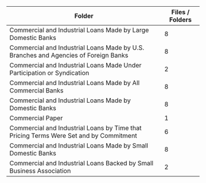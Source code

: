 | Folder                                                                                |   Files / Folders |
|---------------------------------------------------------------------------------------|-------------------|
| Commercial and Industrial Loans Made by Large Domestic Banks                          |                 8 |
| Commercial and Industrial Loans Made by U.S. Branches and Agencies of Foreign Banks   |                 8 |
| Commercial and Industrial Loans Made Under Participation or Syndication               |                 2 |
| Commercial and Industrial Loans Made by All Commercial Banks                          |                 8 |
| Commercial and Industrial Loans Made by Domestic Banks                                |                 8 |
| Commercial Paper                                                                      |                 1 |
| Commercial and Industrial Loans by Time that Pricing Terms Were Set and by Commitment |                 6 |
| Commercial and Industrial Loans Made by Small Domestic Banks                          |                 8 |
| Commercial and Industrial Loans Backed by Small Business Association                  |                 2 |